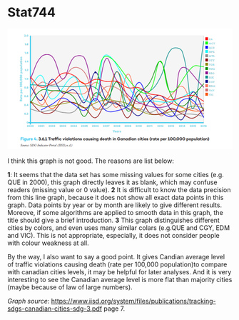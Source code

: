 # Stat744
![](https://github.com/lytgysrn/Stat744/blob/main/image/Graph.png)

I think this graph is not good.
The reasons are list below:

**1**: It seems that the data set has some missing values for some cities (e.g. QUE in 2000), this graph directly leaves it as blank, which may confuse readers (missing value or 0 value).
**2** It is difficult to know the data precision from this line graph, because it does not show all exact data points in this graph. Data points by year or by month are likely to give different results. Moreove, if some algorithms are applied to smooth data in this graph, the title should give a brief introduction.
**3** This graph distinguishes different cities by colors, and even uses many similar colars (e.g.QUE and CGY, EDM and VIC). This is not appropriate, especially, it does not consider people with colour weakness at all.


By the way, I also want to say a good point.
It gives Candian average level of traffic violations causing death (rate per 100,000 population)to compare with canadian cities levels, it may be helpful for later analyses.
And it is very interesting to see the Canadian average level is more flat than majority cities (maybe because of law of large numbers).

*Graph source*: https://www.iisd.org/system/files/publications/tracking-sdgs-canadian-cities-sdg-3.pdf page 7.

